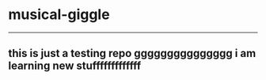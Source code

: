 # musical-giggle
---
this is just a testing repo ggggggggggggggg i am learning new stufffffffffffff
---
